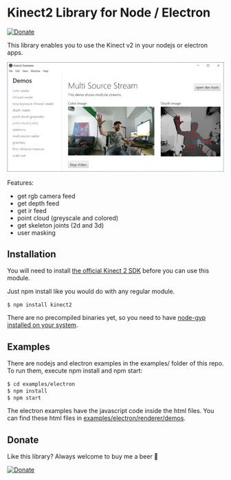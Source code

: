 # Kinect2 Library for Node / Electron

[![Donate](https://img.shields.io/badge/Donate-PayPal-green.svg)](https://www.paypal.com/cgi-bin/webscr?cmd=_donations&business=NUZP3U3QZEQV2&currency_code=EUR&source=url)

This library enables you to use the Kinect v2 in your nodejs or electron apps.

![screenshot of multi stream demo](examples/screenshots/multi-source-reader.png)

Features:

- get rgb camera feed
- get depth feed
- get ir feed
- point cloud (greyscale and colored)
- get skeleton joints (2d and 3d)
- user masking

## Installation

You will need to install [the official Kinect 2 SDK](https://www.microsoft.com/en-us/download/details.aspx?id=44561) before you can use this module.

Just npm install like you would do with any regular module. 

```
$ npm install kinect2
```

There are no precompiled binaries yet, so you need to have [node-gyp installed on your system](https://github.com/nodejs/node-gyp).

## Examples

There are nodejs and electron examples in the examples/ folder of this repo. To run them, execute npm install and npm start:

```
$ cd examples/electron
$ npm install
$ npm start
```

The electron examples have the javascript code inside the html files. You can find these html files in [examples/electron/renderer/demos](examples/electron/renderer/demos).

## Donate

Like this library? Always welcome to buy me a beer 🍺

[![Donate](https://img.shields.io/badge/Donate-PayPal-green.svg)](https://www.paypal.com/cgi-bin/webscr?cmd=_donations&business=NUZP3U3QZEQV2&currency_code=EUR&source=url)